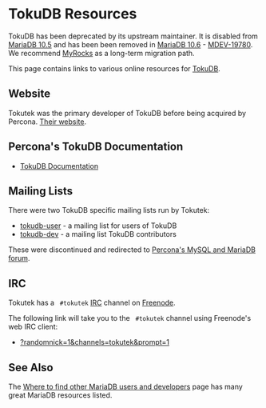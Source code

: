 
# TokuDB Resources

TokuDB has been deprecated by its upstream maintainer. It is disabled from [MariaDB 10.5](../../../../release-notes/mariadb-community-server/what-is-mariadb-105.md) and has been been removed in [MariaDB 10.6](../../../../release-notes/mariadb-community-server/what-is-mariadb-106.md) - [MDEV-19780](https://jira.mariadb.org/browse/MDEV-19780). We recommend [MyRocks](../myrocks/myrocks-in-mariadb-102-vs-mariadb-103.md) as a long-term migration path.


This page contains links to various online resources for [TokuDB](tokudb-resources.md).


## Website


Tokutek was the primary developer of TokuDB before being acquired by Percona. [Their website](https://www.percona.com/software/mysql-database/percona-tokudb).


## Percona's TokuDB Documentation


* [TokuDB Documentation](https://www.percona.com/doc/percona-tokudb/index.html)


## Mailing Lists


There were two TokuDB specific mailing lists run by Tokutek:


* [tokudb-user](https://groups.google.com/forum/#!forum/tokudb-user) - a mailing list for users of TokuDB
* [tokudb-dev](https://groups.google.com/forum/#!forum/tokudb-dev) - a mailing list TokuDB contributors


These were discontinued and redirected to [Percona's MySQL and MariaDB forum](https://forums.percona.com/categories/mysql-mariadb).


## IRC


Tokutek has a ` #tokutek` [IRC](/kb/en/irc/) channel on [Freenode](https://freenode.net).


The following link will take you to the ` #tokutek` channel using Freenode's web IRC client:


* [?randomnick=1&channels=tokutek&prompt=1](https://webchat.freenode.net/?randomnick=1&channels=tokutek&prompt=1)


## See Also


The [Where to find other MariaDB users and developers](../../../../general-resources/company-and-community/friends-of-mariadb/resources.md) page has many great MariaDB resources listed.

